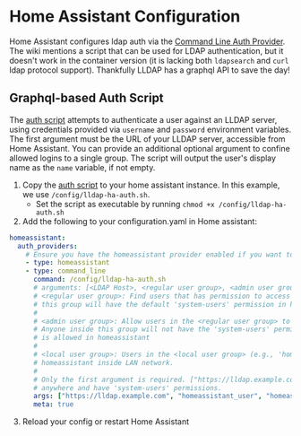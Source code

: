 # Home Assistant Configuration

Home Assistant configures ldap auth via the [Command Line Auth Provider](https://www.home-assistant.io/docs/authentication/providers/#command-line). The wiki mentions a script that can be used for LDAP authentication, but it doesn't work in the container version (it is lacking both `ldapsearch` and `curl` ldap protocol support). Thankfully LLDAP has a graphql API to save the day!

## Graphql-based Auth Script

The [auth script](lldap-ha-auth.sh) attempts to authenticate a user against an LLDAP server, using credentials provided via `username` and `password` environment variables. The first argument must be the URL of your LLDAP server, accessible from Home Assistant. You can provide an additional optional argument to confine allowed logins to a single group. The script will output the user's display name as the `name` variable, if not empty.

1. Copy the [auth script](lldap-ha-auth.sh) to your home assistant instance. In this example, we use `/config/lldap-ha-auth.sh`.
      - Set the script as executable by running `chmod +x /config/lldap-ha-auth.sh`
2. Add the following to your configuration.yaml in Home assistant:
```yaml
homeassistant:
  auth_providers:
    # Ensure you have the homeassistant provider enabled if you want to continue using your existing accounts
    - type: homeassistant
    - type: command_line
      command: /config/lldap-ha-auth.sh
      # arguments: [<LDAP Host>, <regular user group>, <admin user group>, <local user group>]
      # <regular user group>: Find users that has permission to access homeassistant, anyone inside
      # this group will have the default 'system-users' permission in homeassistant.
      #
      # <admin user group>: Allow users in the <regular user group> to be assigned into 'system-admin' group.
      # Anyone inside this group will not have the 'system-users' permission as only one permission group
      # is allowed in homeassistant
      #
      # <local user group>: Users in the <local user group> (e.g., 'homeassistant_local') can only access
      # homeassistant inside LAN network.
      #
      # Only the first argument is required. ["https://lldap.example.com"] allows all users to log in from
      # anywhere and have 'system-users' permissions. 
      args: ["https://lldap.example.com", "homeassistant_user", "homeassistant_admin", "homeassistant_local"]
      meta: true
```
3. Reload your config or restart Home Assistant
